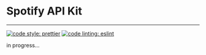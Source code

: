 # Spotify API Kit

---

[![code style: prettier](https://img.shields.io/badge/code_style-prettier-ff69b4.svg?style=plastic)](https://github.com/prettier/prettier)
[![code linting: eslint](https://img.shields.io/badge/code_linting-eslint-493D9E.svg?style=plastic)](https://github.com/prettier/prettier)

in progress...
